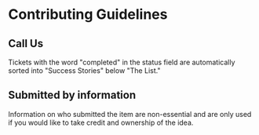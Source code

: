 # Contributing Guidelines
## Call Us
Tickets with the word "completed" in the status field are automatically sorted into "Success Stories" below "The List."

## Submitted by information
Information on who submitted the item are non-essential and are only used if you would like to take credit and ownership of the idea.